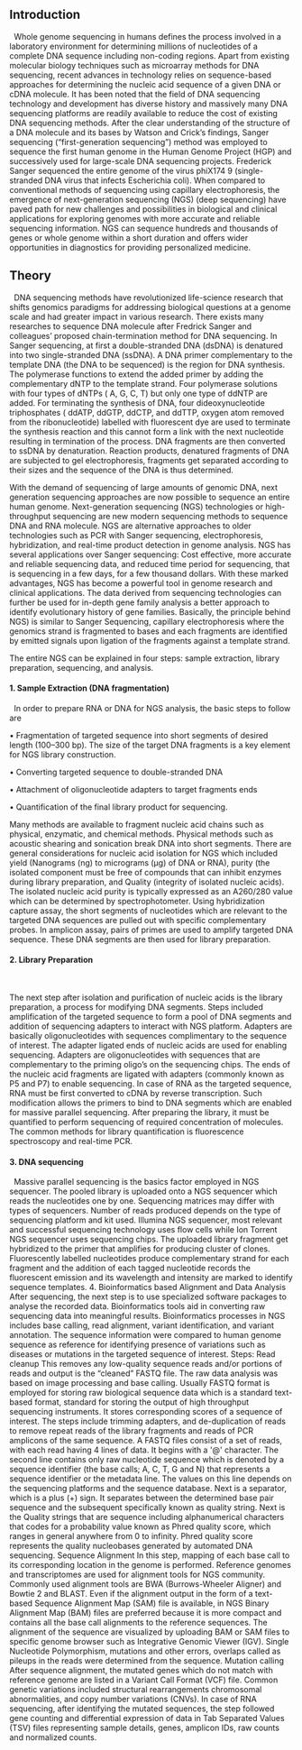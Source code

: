 ## Introduction
&nbsp;
Whole genome sequencing in humans defines the process involved in a laboratory environment for determining millions of nucleotides of a complete DNA sequence including non-coding regions. Apart from existing molecular biology techniques such as microarray methods for DNA sequencing, recent advances in technology relies on sequence-based approaches for determining the nucleic acid sequence of a given DNA or cDNA molecule. It has been noted that the field of DNA sequencing technology and development has diverse history and massively many DNA sequencing platforms are readily available to reduce the cost of existing DNA sequencing methods. After the clear understanding of the structure of a DNA molecule and its bases by Watson and Crick’s findings, Sanger sequencing (“first-generation sequencing”) method was employed to sequence the first human genome in the Human Genome Project (HGP) and successively used for large-scale DNA sequencing projects. Frederick Sanger sequenced the entire genome of the virus phiX174 9 (single-stranded DNA virus that infects Escherichia coli). When compared to conventional methods of sequencing using capillary electrophoresis, the emergence of next-generation sequencing (NGS) (deep sequencing) have paved path for new challenges and possibilities in biological and clinical applications for exploring genomes with more accurate and reliable sequencing information. NGS can sequence hundreds and thousands of genes or whole genome within a short duration and offers wider opportunities in diagnostics for providing personalized medicine. 

## Theory
&nbsp;
DNA sequencing methods have revolutionized life-science research that shifts genomics paradigms for addressing biological questions at a genome scale and had greater impact in various research. There exists many researches to sequence DNA molecule after Fredrick Sanger and colleagues’ proposed chain-termination method for DNA sequencing. In Sanger sequencing, at first a double-stranded DNA (dsDNA) is denatured into two single-stranded DNA (ssDNA). A DNA primer complementary to the template DNA (the DNA to be sequenced) is the region for DNA synthesis. The polymerase functions to extend the added primer by adding the complementary dNTP to the template strand. Four polymerase solutions with four types of dNTPs ( A, G, C, T) but only one type of ddNTP are added. For terminating the synthesis of DNA, four dideoxynucleotide triphosphates ( ddATP, ddGTP, ddCTP, and ddTTP, oxygen atom removed from the ribonucleotide) labelled with fluorescent dye are used to terminate the synthesis reaction and this cannot form a link with the next nucleotide resulting in termination of the process.  DNA fragments are then converted to ssDNA by denaturation.  Reaction products, denatured fragments of DNA  are subjected to gel electrophoresis, fragments get separated according to their sizes and the sequence of the DNA is thus determined.

With the demand of sequencing of large amounts of genomic DNA, next generation sequencing approaches are now possible to sequence an entire human genome.  Next-generation sequencing (NGS) technologies or high-throughput sequencing are new modern sequencing methods to sequence DNA and RNA molecule. NGS are alternative approaches to older technologies such as PCR with Sanger sequencing, electrophoresis, hybridization, and real-time product detection in genome analysis. NGS has several applications over Sanger sequencing: Cost effective, more accurate and reliable sequencing data, and reduced time period for sequencing, that is sequencing in a few days, for a few thousand dollars. With these marked advantages, NGS has become a powerful tool in genome research and clinical applications.  The data derived from sequencing technologies can further be used for in-depth gene family analysis a better approach to identify evolutionary history of gene families. Basically, the principle behind NGS) is similar to Sanger Sequencing, capillary electrophoresis where the genomics strand is fragmented to bases and each fragments are identified by emitted signals upon ligation of the fragments against a template strand. 

The entire NGS can be explained in four steps: sample extraction, library preparation, sequencing, and analysis. 

#### 1.	Sample Extraction (DNA fragmentation)
&nbsp;
In order to prepare RNA or DNA for NGS analysis, the basic steps to follow are

•	Fragmentation of targeted sequence into short segments of desired length (100–300 bp). The size of the target DNA fragments is a key element for NGS library construction. 

•	Converting targeted sequence to double-stranded DNA

•	Attachment of oligonucleotide adapters to target fragments ends

•	Quantification of the final library product for sequencing.

Many methods are available to fragment nucleic acid chains such as physical, enzymatic, and chemical methods. Physical methods such as acoustic shearing and sonication break DNA into short segments. There are general considerations for nucleic acid isolation for NGS which included yield (Nanograms (ng) to micrograms (µg) of DNA or RNA), purity (the isolated component must be free of compounds that can inhibit enzymes during library preparation, and Quality (integrity of isolated nucleic acids). The isolated nucleic acid purity is typically expressed as an A260/280 value which can be determined by spectrophotometer. Using hybridization capture assay, the short segments of nucleotides which are relevant to the targeted DNA sequences are pulled out with specific complementary probes. In amplicon assay, pairs of primes are used to amplify targeted DNA sequence. These DNA segments are then used for library preparation.

#### 2.	Library Preparation
&nbsp;

The next step after isolation and purification of nucleic acids is the library preparation, a process for modifying DNA segments. Steps included amplification of the targeted sequence to form a pool of DNA segments and addition of sequencing adapters to interact with NGS platform. Adapters are basically oligonucleotides with sequences complimentary to the sequence of interest. The adapter ligated ends of nucleic acids are used for enabling sequencing. Adapters are oligonucleotides with sequences that are complementary to the priming oligo’s on the sequencing chips. The ends of the nucleic acid fragments are ligated with adapters (commonly known as P5 and P7) to enable sequencing. In case of RNA as the targeted sequence, RNA must be first converted to cDNA by reverse transcription. Such modification allows the primers to bind to DNA segments which are enabled for massive parallel sequencing. After preparing the library, it must be quantified to perform sequencing of required concentration of molecules. The common methods for library quantification is fluorescence spectroscopy and real-time PCR. 

#### 3.	DNA sequencing
&nbsp;
Massive parallel sequencing is the basics factor employed in NGS sequencer. The pooled library is uploaded onto a NGS sequencer which reads the nucleotides one by one. Sequencing matrices may differ with types of sequencers. Number of reads produced depends on the type of sequencing platform and kit used. Illumina NGS sequencer, most relevant and successful sequencing technology uses flow cells while Ion Torrent NGS sequencer uses sequencing chips. The uploaded library fragment get hybridized to the primer that amplifies for producing cluster of clones. Fluorescently labelled nucleotides produce complementary strand for each fragment and the addition of each tagged nucleotide records the fluorescent emission and its wavelength and intensity are marked to identify sequence templates. 
4.	Bioinformatics based Alignment and Data Analysis
After sequencing, the next step is to use specialized software packages to analyse the recorded data. Bioinformatics tools aid in converting raw sequencing data into meaningful results. Bioinformatics processes in NGS includes base calling, read alignment, variant identification, and variant annotation. The sequence information were compared to human genome sequence as reference for identifying presence of variations such as diseases or mutations in the targeted sequence of interest. 
Steps:
Read cleanup 
This removes any low-quality sequence reads and/or portions of reads and output is the “cleaned” FASTQ file. The raw data analysis was based on image processing and base calling. Usually FASTQ format is employed for storing raw biological sequence data which is a standard text-based format, standard for storing the output of high throughput sequencing instruments. It stores corresponding scores of a sequence of interest. The steps include trimming adapters,  and de-duplication of reads to remove repeat reads of the library fragments and reads of PCR amplicons of the same sequence.
A FASTQ files consist of a set of reads, with each read having 4 lines of data. 
It begins with a '@' character. The second line contains only raw nucleotide sequence which is denoted by a sequence identifier (the base calls; A, C, T, G and N) that represents a sequence identifier or the metadata line. The values on this line depends on the sequencing platforms and the sequence database. Next is a separator, which is a plus (+) sign.  It separates between the determined base pair sequence and the subsequent specifically known as quality string. Next is the Quality strings  that are sequence including alphanumerical characters that codes for a probability value known as Phred quality score, which ranges in general anywhere from 0 to infinity. Phred quality score represents the quality nucleobases generated by automated DNA sequencing.
Sequence Alignment
In this step, mapping of each base call to its corresponding location in the genome is performed. Reference genomes and transcriptomes are used for alignment tools for NGS community. Commonly used alignment tools are BWA (Burrows-Wheeler Aligner) and Bowtie 2 and BLAST. Even if the alignment output in the form of a text-based Sequence Alignment Map (SAM) file is available, in NGS Binary Alignment Map (BAM) files are preferred because it is more compact and contains all the base call alignments to the reference sequences. The alignment of the sequence are visualized by uploading BAM or SAM files to specific genome browser such as Integrative Genomic Viewer (IGV). Single Nucleotide Polymorphism, mutations and other errors, overlaps called as pileups in the reads were determined from the sequence. 
Mutation calling
After sequence alignment, the mutated genes which do not match with reference genome are listed in a Variant Call Format (VCF) file. Common genetic variations included structural rearrangements chromosomal abnormalities, and copy number variations (CNVs). 
In case of RNA sequencing, after identifying the mutated sequences, the step followed gene counting and differential expression of data in Tab Separated Values (TSV) files representing sample details, genes, amplicon IDs, raw counts and normalized counts. 

